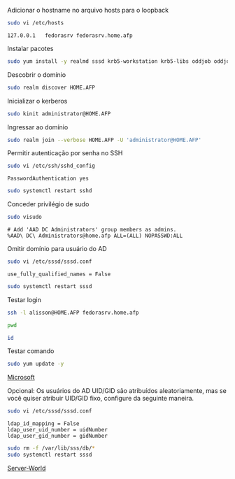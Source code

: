 Adicionar o hostname no arquivo hosts para o loopback
```bash
sudo vi /etc/hosts
```
~~~vim
127.0.0.1   fedorasrv fedorasrv.home.afp  
~~~

Instalar pacotes
```bash
sudo yum install -y realmd sssd krb5-workstation krb5-libs oddjob oddjob-mkhomedir samba-common-tools
```

Descobrir o domínio
```bash
sudo realm discover HOME.AFP
```

Inicializar o kerberos
```bash
sudo kinit administrator@HOME.AFP
```

Ingressar ao domínio
```bash
sudo realm join --verbose HOME.AFP -U 'administrator@HOME.AFP'
```

Permitir autenticação por senha no SSH
```bash
sudo vi /etc/ssh/sshd_config
```
~~~vim
PasswordAuthentication yes  
~~~
```bash
sudo systemctl restart sshd
```

Conceder privilégio de sudo
```bash
sudo visudo
```
~~~vim
# Add 'AAD DC Administrators' group members as admins.
%AAD\ DC\ Administrators@home.afp ALL=(ALL) NOPASSWD:ALL
~~~

Omitir domínio para usuário do AD
```bash
sudo vi /etc/sssd/sssd.conf
```
~~~vim
use_fully_qualified_names = False
~~~
```bash
sudo systemctl restart sssd
```

Testar login
```bash
ssh -l alisson@HOME.AFP fedorasrv.home.afp

pwd

id
```

Testar comando
```bash
sudo yum update -y
```

[Microsoft](https://learn.microsoft.com/pt-br/entra/identity/domain-services/join-rhel-linux-vm?tabs=rhel7)


Opcional: Os usuários do AD UID/GID são atribuídos aleatoriamente, mas se você quiser atribuir UID/GID fixo, configure da seguinte maneira.
```bash
sudo vi /etc/sssd/sssd.conf
```
~~~vim
ldap_id_mapping = False
ldap_user_uid_number = uidNumber
ldap_user_gid_number = gidNumber
~~~
```bash
sudo rm -f /var/lib/sss/db/*
sudo systemctl restart sssd
```

[Server-World](https://www.server-world.info/en/note?os=Fedora_39&p=realmd)
